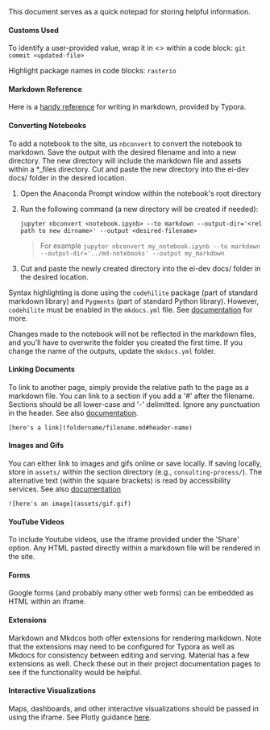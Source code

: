 This document serves as a quick notepad for storing helpful information. 

#### Customs Used

To identify a user-provided value, wrap it in <> within a code block:	`git commit <updated-file>`

Highlight package names in code blocks: `rasterio`



#### Markdown Reference

Here is a [handy reference]( https://support.typora.io/Markdown-Reference) for writing in markdown, provided by Typora.

#### Converting Notebooks

To add a notebook to the site, us `nbconvert` to convert the notebook to markdown. Save the output with the desired filename and into a new directory. The new directory will include the markdown file and assets within a *_files directory. Cut and paste the new directory into the ei-dev docs/ folder in the desired location.

1. Open the Anaconda Prompt window within the notebook's root directory

2. Run the following command (a new directory will be created if needed):

   `jupyter nbconvert <notebook.ipynb> --to markdown --output-dir='<rel path to new dirname>' --output <desired-filename>`

   > For example `jupyter nbconvert my_notebook.ipynb --to markdown --output-dir='../md-notebooks' --output my_markdown`

3. Cut and paste the newly created directory into the ei-dev docs/ folder in the desired location.

Syntax highlighting is done using the `codehilite` package (part of standard markdown library) and `Pygments` (part of standard Python library). However, `codehilite`  must be enabled in the `mkdocs.yml` file. See [documentation]( https://squidfunk.github.io/mkdocs-material/getting-started/#extensions) for more.

Changes made to the notebook will not be reflected in the markdown files, and you'll have to overwrite the folder you created the first time. If you change the name of the outputs, update the `mkdocs.yml` folder.

#### Linking Documents

To link to another page, simply provide the relative path to the page as a markdown file. You can link to a section if you add a '#' after the filename. Sections should be all lower-case and '-' delimitted. Ignore any punctuation in the header. See also [documentation]( https://mkdocs.readthedocs.io/en/0.11.1/user-guide/writing-your-docs/#linking-documents).

`[here's a link](foldername/filename.md#header-name)`

#### Images and Gifs

You can either link to images and gifs online or save locally. If saving locally, store in `assets/` within the section directory (e.g., `consulting-process/`). The alternative text (within the square brackets) is read by accessibility services. See also [documentation]( https://mkdocs.readthedocs.io/en/0.11.1/user-guide/writing-your-docs/#images-and-media)

`![here's an image](assets/gif.gif)`

#### YouTube Videos

To include Youtube videos, use the iframe provided under the 'Share' option. Any HTML pasted directly within a markdown file will be rendered in the site.

#### Forms

Google forms (and probably many other web forms) can be embedded as HTML within an iframe.

#### Extensions

Markdown and Mkdcos both offer extensions for rendering markdown. Note that the extensions may need to be configured for Typora as well as Mkdocs for consistency between editing and serving. Material has a few extensions as well. Check these out in their project documentation pages to see if the functionality would be helpful.

#### Interactive Visualizations

Maps, dashboards, and other interactive visualizations should be passed in using the iframe. See Plotly guidance [here]( https://plot.ly/python/embedding-plotly-graphs-in-HTML).